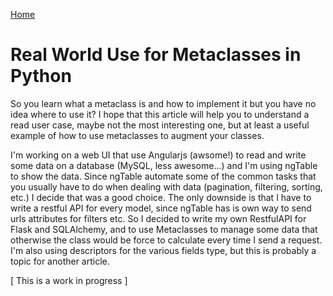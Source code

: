 [Home](README.md)

Real World Use for Metaclasses in Python
========================================

So you learn what a metaclass is and how to implement it but you have no idea where to use it? 
I hope that this article will help you to understand a read user case, maybe not the most interesting one,
but at least a useful example of how to use metaclasses to augment your classes.

I'm working on a web UI that use Angularjs (awsome!) to read and write some data on a database (MySQL, less awesome...) 
and I'm using ngTable to show the data. Since ngTable automate some of the common tasks that you usually have to do when dealing
with data (pagination, filtering, sorting, etc.) I decide that was a good choice. The only downside is that I have to write
a restful API for every model, since ngTable has is own way to send urls attributes for filters etc.
So I decided to write my own RestfulAPI for Flask and SQLAlchemy, and to use Metaclasses to manage some data that
otherwise the class would be force to calculate every time I send a request. I'm also using descriptors for the various fields
type, but this is probably a topic for another article.

[ This is a work in progress ]
